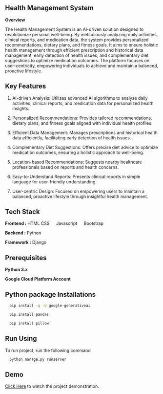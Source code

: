 
## Health Management System

****Overview****

The Health Management System is an AI-driven solution designed to revolutionize personal well-being. By meticulously analyzing daily activities, clinical reports, and medication data, the system provides personalized recommendations, dietary plans, and fitness goals. It aims to ensure holistic health management through efficient prescription and historical data management, early detection of health issues, and complementary diet suggestions to optimize medication outcomes. The platform focuses on user-centricity, empowering individuals to achieve and maintain a balanced, proactive lifestyle.

## Key Features

1. AI-driven Analysis: Utilizes advanced AI algorithms to analyze daily activities, clinical reports, and medication data for personalized health insights.

2. Personalized Recommendations: Provides tailored recommendations, dietary plans, and fitness goals aligned with individual health profiles.

3. Efficient Data Management: Manages prescriptions and historical health data efficiently, facilitating early detection of health issues.

4. Complementary Diet Suggestions: Offers precise diet advice to optimize medication outcomes, ensuring a holistic approach to well-being.

5. Location-based Recommendations: Suggests nearby healthcare professionals based on reports and health concerns.

6. Easy-to-Understand Reports: Presents clinical reports in simple language for user-friendly understanding.

7. User-centric Design: Focused on empowering users to maintain a balanced, proactive lifestyle through insightful health management.
## Tech Stack



**Frontend :** HTML  CSS   Javascript   Bootstrap

**Backend :** Python

**Framework :** Django
## Prerequisites

**Python 3.x**

**Google Cloud Platform Account**
## Python package Installations

```bash
  pip install -q -U google-generativeai
```
```bash
  pip install pandas
```
```bash
  pip install pillow
```

## Run Using

To run project, run the following command

```bash
  python manage.py runserver
```

## Demo

[Click Here](https://youtu.be/1OgNuctJhkQ?si=V7bNxPw7UcC0FYlK) to watch the project demonstration.

